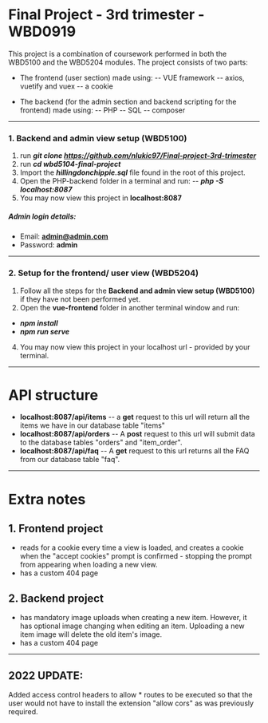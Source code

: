 # Final Project - 3rd trimester - WBD0919
This project is a combination of coursework performed in both the WBD5100 and the WBD5204 modules. The project consists of two parts:
- The frontend (user section) made using:
-- VUE framework
-- axios, vuetify and vuex
-- a cookie

- The backend (for the admin section and backend scripting for the frontend) made using:
-- PHP 
-- SQL
-- composer
---
### 1. Backend and admin view setup (WBD5100)
1. run ***git clone https://github.com/nlukic97/Final-project-3rd-trimester***
2. run ***cd wbd5104-final-project***
2. Import the ***hillingdonchippie.sql*** file found in the root of this project.
2. Open the PHP-backend folder in a terminal and run:
-- ***php -S localhost:8087***
5. You may now view this project in **localhost:8087**
##### Admin login details:
- Email: **admin@admin.com**
- Password: **admin**
---

### 2. Setup for the frontend/ user view (WBD5204)
1. Follow all the steps for the **Backend and admin view setup (WBD5100)** if they have not been performed yet.
3. Open the **vue-frontend** folder in another terminal window and run:
- ***npm install***
- ***npm run serve***
4. You may now view this project in your localhost url - provided by your terminal. 
---
# API structure
- **localhost:8087/api/items** 
-- a **get** request to this url will return all the items we have in our database table "items"
- **localhost:8087/api/orders** 
-- A **post** request to this url will submit data to the database tables "orders" and "item_order".
- **localhost:8087/api/faq** 
-- A **get** request to this url returns all the FAQ from our database table "faq".
---
# Extra notes
## 1. Frontend project
- reads for a cookie every time a view is loaded, and creates a cookie when the "accept cookies" prompt is confirmed - stopping the prompt from appearing when loading a new view.
- has a custom 404 page
## 2. Backend project
- has mandatory image uploads when creating a new item. However, it has optional image changing when editing an item. Uploading a new item image will delete the old item's image.
- has a custom 404 page

---

## 2022 UPDATE:
Added access control headers to allow * routes to be executed so that the user would not have to install the extension "allow cors" as was previously required. 






